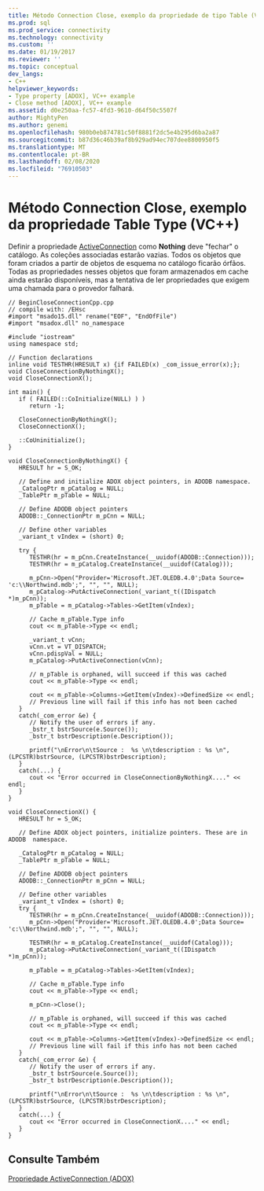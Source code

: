 ```yaml
---
title: Método Connection Close, exemplo da propriedade de tipo Table (VC + +) | Microsoft Docs
ms.prod: sql
ms.prod_service: connectivity
ms.technology: connectivity
ms.custom: ''
ms.date: 01/19/2017
ms.reviewer: ''
ms.topic: conceptual
dev_langs:
- C++
helpviewer_keywords:
- Type property [ADOX], VC++ example
- Close method [ADOX], VC++ example
ms.assetid: d0e250aa-fc57-4fd3-9610-d64f50c5507f
author: MightyPen
ms.author: genemi
ms.openlocfilehash: 980b0eb874781c50f8881f2dc5e4b295d6ba2a87
ms.sourcegitcommit: b87d36c46b39af8b929ad94ec707dee8800950f5
ms.translationtype: MT
ms.contentlocale: pt-BR
ms.lasthandoff: 02/08/2020
ms.locfileid: "76910503"
---
```

# <a name="connection-close-method-table-type-property-example-vc"></a>Método Connection Close, exemplo da propriedade Table Type (VC++)
Definir a propriedade [ActiveConnection](../../../ado/reference/adox-api/activeconnection-property-adox.md) como **Nothing** deve "fechar" o catálogo. As coleções associadas estarão vazias. Todos os objetos que foram criados a partir de objetos de esquema no catálogo ficarão órfãos. Todas as propriedades nesses objetos que foram armazenados em cache ainda estarão disponíveis, mas a tentativa de ler propriedades que exigem uma chamada para o provedor falhará.  
  
```  
// BeginCloseConnectionCpp.cpp  
// compile with: /EHsc  
#import "msado15.dll" rename("EOF", "EndOfFile")  
#import "msadox.dll" no_namespace  
  
#include "iostream"  
using namespace std;  
  
// Function declarations  
inline void TESTHR(HRESULT x) {if FAILED(x) _com_issue_error(x);};  
void CloseConnectionByNothingX();  
void CloseConnectionX();  
  
int main() {  
   if ( FAILED(::CoInitialize(NULL) ) )  
      return -1;  
  
   CloseConnectionByNothingX();  
   CloseConnectionX();  
  
   ::CoUninitialize();  
}  
  
void CloseConnectionByNothingX() {  
   HRESULT hr = S_OK;  
  
   // Define and initialize ADOX object pointers, in ADODB namespace.  
   _CatalogPtr m_pCatalog = NULL;  
   _TablePtr m_pTable = NULL;  
  
   // Define ADODB object pointers  
   ADODB::_ConnectionPtr m_pCnn = NULL;  
  
   // Define other variables  
   _variant_t vIndex = (short) 0;  
  
   try {  
      TESTHR(hr = m_pCnn.CreateInstance(__uuidof(ADODB::Connection)));  
      TESTHR(hr = m_pCatalog.CreateInstance(__uuidof(Catalog)));  
  
      m_pCnn->Open("Provider='Microsoft.JET.OLEDB.4.0';Data Source= 'c:\\Northwind.mdb';", "", "", NULL);  
      m_pCatalog->PutActiveConnection(_variant_t((IDispatch *)m_pCnn));  
      m_pTable = m_pCatalog->Tables->GetItem(vIndex);  
  
      // Cache m_pTable.Type info  
      cout << m_pTable->Type << endl;  
  
      _variant_t vCnn;  
      vCnn.vt = VT_DISPATCH;  
      vCnn.pdispVal = NULL;  
      m_pCatalog->PutActiveConnection(vCnn);  
  
      // m_pTable is orphaned, will succeed if this was cached  
      cout << m_pTable->Type << endl;  
  
      cout << m_pTable->Columns->GetItem(vIndex)->DefinedSize << endl;  
      // Previous line will fail if this info has not been cached  
   }  
   catch(_com_error &e) {  
      // Notify the user of errors if any.  
      _bstr_t bstrSource(e.Source());  
      _bstr_t bstrDescription(e.Description());  
  
      printf("\nError\n\tSource :  %s \n\tdescription : %s \n", (LPCSTR)bstrSource, (LPCSTR)bstrDescription);  
   }  
   catch(...) {  
      cout << "Error occurred in CloseConnectionByNothingX...." << endl;  
   }  
}  
  
void CloseConnectionX() {  
   HRESULT hr = S_OK;  
  
   // Define ADOX object pointers, initialize pointers. These are in ADODB  namespace.  
  
   _CatalogPtr m_pCatalog = NULL;  
   _TablePtr m_pTable = NULL;  
  
   // Define ADODB object pointers  
   ADODB::_ConnectionPtr m_pCnn = NULL;  
  
   // Define other variables  
   _variant_t vIndex = (short) 0;  
   try {  
      TESTHR(hr = m_pCnn.CreateInstance(__uuidof(ADODB::Connection)));  
      m_pCnn->Open("Provider='Microsoft.JET.OLEDB.4.0';Data Source= 'c:\\Northwind.mdb';", "", "", NULL);  
  
      TESTHR(hr = m_pCatalog.CreateInstance(__uuidof(Catalog)));  
      m_pCatalog->PutActiveConnection(_variant_t((IDispatch *)m_pCnn));  
  
      m_pTable = m_pCatalog->Tables->GetItem(vIndex);  
  
      // Cache m_pTable.Type info  
      cout << m_pTable->Type << endl;  
  
      m_pCnn->Close();  
  
      // m_pTable is orphaned, will succeed if this was cached  
      cout << m_pTable->Type << endl;  
  
      cout << m_pTable->Columns->GetItem(vIndex)->DefinedSize << endl;  
      // Previous line will fail if this info has not been cached  
   }  
   catch(_com_error &e) {  
      // Notify the user of errors if any.  
      _bstr_t bstrSource(e.Source());  
      _bstr_t bstrDescription(e.Description());  
  
      printf("\nError\n\tSource :  %s \n\tdescription : %s \n", (LPCSTR)bstrSource, (LPCSTR)bstrDescription);  
   }  
   catch(...) {  
      cout << "Error occurred in CloseConnectionX...." << endl;  
   }  
}  
```  
  
## <a name="see-also"></a>Consulte Também  
 [Propriedade ActiveConnection (ADOX)](../../../ado/reference/adox-api/activeconnection-property-adox.md)
